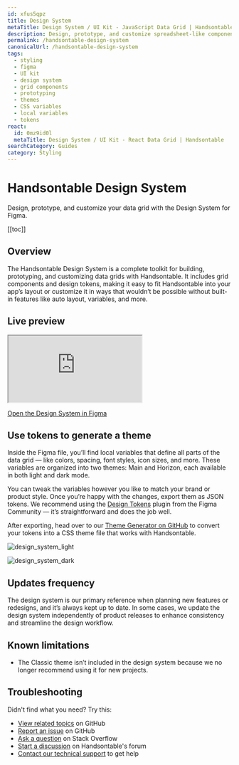 ```yaml
---
id: xfus5qpz
title: Design System
metaTitle: Design System / UI Kit - JavaScript Data Grid | Handsontable
description: Design, prototype, and customize spreadsheet-like components with the Design System for Figma.
permalink: /handsontable-design-system
canonicalUrl: /handsontable-design-system
tags:
  - styling
  - figma
  - UI kit
  - design system
  - grid components
  - prototyping
  - themes
  - CSS variables
  - local variables
  - tokens
react:
  id: 0mz9id0l
  metaTitle: Design System / UI Kit - React Data Grid | Handsontable
searchCategory: Guides
category: Styling
---
```


# Handsontable Design System

Design, prototype, and customize your data grid with the Design System for Figma.

[[toc]]

## Overview

The Handsontable Design System is a complete toolkit for building, prototyping, and customizing data grids with Handsontable. It includes grid components and design tokens, making it easy to fit Handsontable into your app’s layout or customize it in ways that wouldn’t be possible without built-in features like auto layout, variables, and more.

## Live preview

<iframe class="iframe-responsive" src="https://embed.figma.com/design/H7qfV5G066Qs1kG6AlWkq6/Handsontable-Design-System-(Community)?node-id=4492-11857&embed-host=share&theme=system" allowfullscreen></iframe>

[Open the Design System in Figma](https://www.figma.com/community/file/1487445656371116081)

## Use tokens to generate a theme

Inside the Figma file, you’ll find local variables that define all parts of the data grid — like colors, spacing, font styles, icon sizes, and more. These variables are organized into two themes: Main and Horizon, each available in both light and dark mode.

You can tweak the variables however you like to match your brand or product style. Once you’re happy with the changes, export them as JSON tokens. We recommend using the [Design Tokens](https://www.figma.com/community/plugin/888356646278934516/design-tokens) plugin from the Figma Community — it’s straightforward and does the job well.

After exporting, head over to our [Theme Generator on GitHub](https://github.com/handsontable/handsontable-figma) to convert your tokens into a CSS theme file that works with Handsontable.

<span class="img-light">

![design_system_light]({{$basePath}}/img/design_system_light.png)

</span>

<span class="img-dark">

![design_system_dark]({{$basePath}}/img/design_system_dark.png)

</span>


## Updates frequency

The design system is our primary reference when planning new features or redesigns, and it’s always kept up to date. In some cases, we update the design system independently of product releases to enhance consistency and streamline the design workflow.

## Known limitations

- The Classic theme isn’t included in the design system because we no longer recommend using it for new projects.

## Troubleshooting

Didn't find what you need? Try this:

- [View related topics](https://github.com/handsontable/handsontable/issues/) on GitHub
- [Report an issue](https://github.com/handsontable/handsontable/issues/new/choose) on GitHub
- [Ask a question](https://stackoverflow.com/questions/tagged/handsontable) on Stack Overflow
- [Start a discussion](https://forum.handsontable.com/c/getting-help/questions) on Handsontable's forum
- [Contact our technical support](https://handsontable.com/contact?category=technical_support) to get help